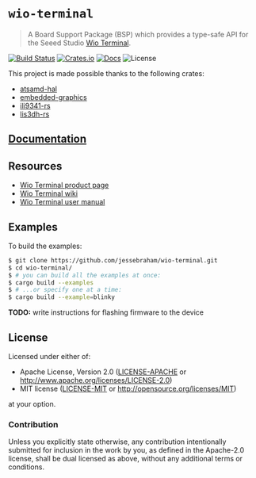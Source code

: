 # `wio-terminal`

> A Board Support Package (BSP) which provides a type-safe API for the Seeed Studio [Wio Terminal](https://www.seeedstudio.com/Wio-Terminal-p-4509.html).

[![Build Status](https://travis-ci.org/jessebraham/wio-terminal.svg?branch=master)](https://travis-ci.org/jessebraham/wio-terminal)
[![Crates.io](https://img.shields.io/crates/v/wio-terminal.svg)](https://crates.io/crates/wio-terminal)
[![Docs](https://docs.rs/wio-terminal/badge.svg)](https://docs.rs/wio-terminal/)
![License](https://img.shields.io/badge/License-MIT%20OR%20Apache--2.0-blue)

This project is made possible thanks to the following crates:

* [atsamd-hal](https://github.com/atsamd-rs/atsamd)
* [embedded-graphics](https://github.com/jamwaffles/embedded-graphics)
* [ili9341-rs](https://github.com/yuri91/ili9341-rs)
* [lis3dh-rs](https://github.com/BenBergman/lis3dh-rs)

## [Documentation]

[Documentation]: https://docs.rs/wio-terminal/

## Resources

* [Wio Terminal product page](https://www.seeedstudio.com/Wio-Terminal-p-4509.html)
* [Wio Terminal wiki](https://wiki.seeedstudio.com/Wio-Terminal-Light/)
* [Wio Terminal user manual](https://files.seeedstudio.com/wiki/Wio-Terminal/res/Wio-Terminal-User-Manual.pdf)

## Examples

To build the examples:

```bash
$ git clone https://github.com/jessebraham/wio-terminal.git
$ cd wio-terminal/
$ # you can build all the examples at once:
$ cargo build --examples
$ # ...or specify one at a time:
$ cargo build --example=blinky
```

__TODO:__ write instructions for flashing firmware to the device

## License

Licensed under either of:

* Apache License, Version 2.0 ([LICENSE-APACHE](LICENSE-APACHE) or
  http://www.apache.org/licenses/LICENSE-2.0)
* MIT license ([LICENSE-MIT](LICENSE-MIT) or http://opensource.org/licenses/MIT)

at your option.

### Contribution

Unless you explicitly state otherwise, any contribution intentionally submitted for inclusion in
the work by you, as defined in the Apache-2.0 license, shall be dual licensed as above, without
any additional terms or conditions.
